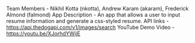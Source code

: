 Team Members - Nikhil Kotta (nkotta), Andrew Karam (akaram), Frederick Almond (falmond)
App Description - An app that allows a user to input resume information and generate a css-styled resume. 
API links - https://api.thedogapi.com/v1/images/search
YouTube Demo Video - https://youtu.be/XJorhdYWijE
